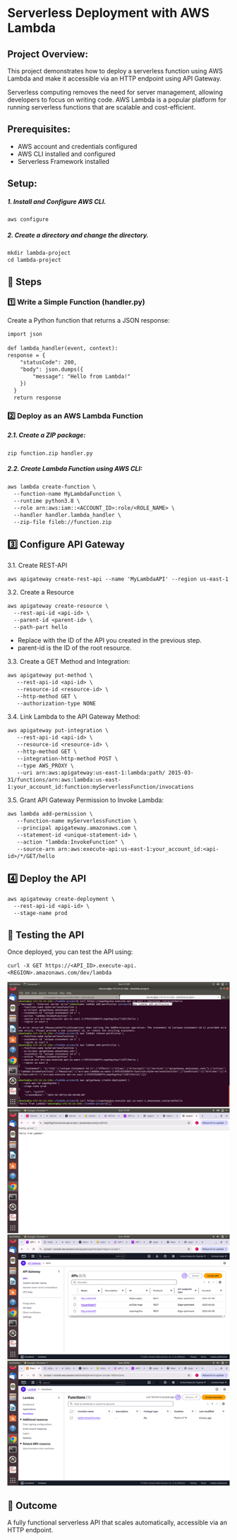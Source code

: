 # Serverless Deployment with AWS Lambda
## Project Overview:
This project demonstrates how to deploy a serverless function using AWS Lambda and make it accessible via an HTTP endpoint using API Gateway.

Serverless computing removes the need for server management, allowing developers to focus on writing code. AWS Lambda is a popular platform for running serverless functions that are scalable and cost-efficient.

## Prerequisites:
- AWS account and credentials configured
- AWS CLI installed and configured
- Serverless Framework installed

## Setup:
##### 1. Install and Configure AWS CLI.
    
    aws configure

##### 2. Create a directory and change the directory.

    mkdir lambda-project
    cd lambda-project

## 🔹 Steps
### 1️⃣ Write a Simple Function (handler.py)
Create a Python function that returns a JSON response:

    import json

    def lambda_handler(event, context):
    response = {
        "statusCode": 200,
        "body": json.dumps({
            "message": "Hello from Lambda!"
        })
      }
      return response
      




### 2️⃣ Deploy as an AWS Lambda Function
##### 2.1. Create a ZIP package:
     
    zip function.zip handler.py
##### 2.2. Create Lambda Function using AWS CLI:

    aws lambda create-function \
      --function-name MyLambdaFunction \
      --runtime python3.8 \
      --role arn:aws:iam::<ACCOUNT_ID>:role/<ROLE_NAME> \
      --handler handler.lambda_handler \
      --zip-file fileb://function.zip
## 3️⃣ Configure API Gateway
3.1. Create REST-API

    aws apigateway create-rest-api --name 'MyLambdaAPI' --region us-east-1
3.2. Create a Resource

    aws apigateway create-resource \
      --rest-api-id <api-id> \
      --parent-id <parent-id> \
      --path-part hello

 - Replace <api-id> with the ID of the API you created in the previous step.
 - parent-id is the ID of the root resource.
    
3.3. Create a GET Method and Integration:
 
    aws apigateway put-method \
       --rest-api-id <api-id> \
       --resource-id <resource-id> \
       --http-method GET \
       --authorization-type NONE
       
3.4. Link Lambda to the API Gateway Method:

    aws apigateway put-integration \
       --rest-api-id <api-id> \
       --resource-id <resource-id> \
       --http-method GET \
       --integration-http-method POST \
       --type AWS_PROXY \
       --uri arn:aws:apigateway:us-east-1:lambda:path/ 2015-03-31/functions/arn:aws:lambda:us-east-1:your_account_id:function:myServerlessFunction/invocations

3.5. Grant API Gateway Permission to Invoke Lambda:

    aws lambda add-permission \
       --function-name myServerlessFunction \
       --principal apigateway.amazonaws.com \
       --statement-id <unique-statement-id> \
       --action "lambda:InvokeFunction" \
       --source-arn arn:aws:execute-api:us-east-1:your_account_id:<api-id>/*/GET/hello

## 4️⃣ Deploy the API

    aws apigateway create-deployment \
      --rest-api-id <api-id> \
      --stage-name prod

## 🚀 Testing the API
Once deployed, you can test the API using:

    curl -X GET https://<API_ID>.execute-api.<REGION>.amazonaws.com/dev/lambda

![staticwebsite](image.png)
![staticwebsite](image1.png)
![staticwebsite](image1.1.png)
![staticwebsite](image1.2.png)

## 🔹 Outcome
A fully functional serverless API that scales automatically, accessible via an HTTP endpoint.
